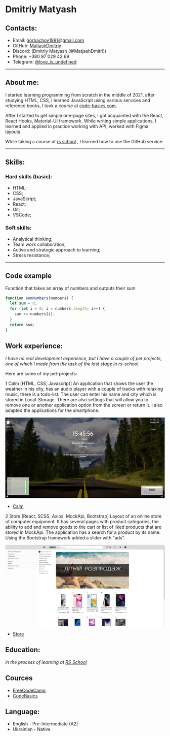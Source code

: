 # Dmitriy Matyash

## Contacts:
* Email: gorbachov1991@gmail.com
* GitHub: [MatjashDmitriy](https://github.com/MatjashDmitriy)                           
* Discord: (Dmitriy Matyash (@MatjashDmitri))                            
* Phone: +380 97 029 42 69                         
* Telegram: [@love_is_undefined](https://t.me/love_is_undefined)

---

## About me:
I started learning programming from scratch in the middle of 2021, after studying HTML, CSS, I learned JavaScript using various services and reference books, I took a course at [code-basics.com](https://code-basics.com/ru).

After I started to get simple one-page sites, I got acquainted with the React, React Hooks, Material-UI framework. While writing simple applications, I learned and applied in practice working with API, worked with Figma layouts. 

While taking a course at [rs school](https://rs.school/) , I learned how to use the GitHub service. 


---

## Skills:

### Hard skills (basic):
* HTML;
* CSS;
* JavaScript;
* React;
* Git;
* VSCode;

### Soft skills:
* Analytical thinking;
* Team work collaboration;
* Active and strategic approach to learning;
* Stress resistance;

---

## Code example

Function that takes an array of numbers and outputs their sum

```javascript
function sumNumbers(numbers) {
  let sum = 0;
  for (let i = 0; i < numbers.length; i++) {
    sum += numbers[i];
  }
  return sum;
}
```

## Work experience:
*I have no real development experience, but I have a couple of pet projects, one of which I made from the task of the last stage in rs-school*

Here are some of my pet-projects:

1 Calm
[HTML, CSS, Javascript]
An application that shows the user the weather in his city,
has an audio player with a couple of tracks with relaxing music,
there is a todo-list.
The user can enter his name and city which is stored in Local-Storage.
There are also settings that will allow you to remove one or another application option from the screen
or return it.
I also adapted the applications for the smartphone.

![Calm](/assets/calm.jpg "Calm App")

* [Calm](https://inquisitive-kashata-435647.netlify.app/)

2 Store
[React, SCSS, Axios, MockApi, Bootstrap]
Layout of an online store of computer equipment. It has several pages with product categories, the ability to add and remove
goods to the cart or list of liked products that are stored in MockApi.
The application has a search for a product by its name. Using the Bootstrap framework added a slider with "ads".

![Store](/assets/store.jpg "Store App")

* [Store](https://github.com/MatjashDmitriy/store)

## Education:
*in the process of learning at [RS School](https://rs.school/)*

## Cources
* [FreeCodeCamp](https://www.freecodecamp.org/ukrainian/learn/)
* [CodeBasics](https://code-basics.com/ru)

## Language:
* English - Pre-Intermediate (A2)
* Ukrainian - Native
